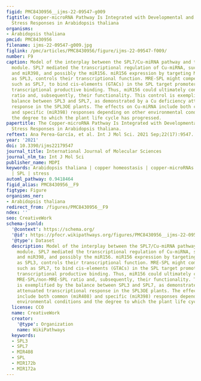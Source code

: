 ```yaml
---
figid: PMC8430956__ijms-22-09547-g009
figtitle: Copper-microRNA Pathway Is Integrated with Developmental and Environmental
  Stress Responses in Arabidopsis thaliana
organisms:
- Arabidopsis thaliana
pmcid: PMC8430956
filename: ijms-22-09547-g009.jpg
figlink: /pmc/articles/PMC8430956/figure/ijms-22-09547-f009/
number: F9
caption: Model of the interplay between the SPL7/Cu-miRNA pathway and the miR156-SPL
  module. SPL7 mediated the transcriptional regulation of Cu-miRNA, such as miR408
  and miR398, and possibly the miR156. miR156 expression by targeting MRE-SPL, such
  as SPL3, controls their transcriptional function. MRE-SPL might compete with non-MRE-SPL,
  such as SPL7, to bind cis-elements (GTACs) in the SPL target promoters precluding
  transcriptional productive binding. Thus, miR156 could ultimately control the MRE-SPL/non-MRE-SPL
  ratio and, subsequently, their functionality. This control is exemplified by the
  balance between SPL3 and SPL7, as demonstrated by a Cu deficiency attenuated transcriptional
  response in the SPL3OE plants. The effects on Cu-miRNA include both common (miR408)
  and specific (miR398) responses depending on other environmental conditions and
  the degree to which the plant life cycle has progressed.
papertitle: The Copper-microRNA Pathway Is Integrated with Developmental and Environmental
  Stress Responses in Arabidopsis thaliana.
reftext: Ana Perea-García, et al. Int J Mol Sci. 2021 Sep;22(17):9547.
year: '2021'
doi: 10.3390/ijms22179547
journal_title: International Journal of Molecular Sciences
journal_nlm_ta: Int J Mol Sci
publisher_name: MDPI
keywords: Arabidopsis thaliana | copper homeostasis | copper-microRNAs | development
  | SPL | stress
automl_pathway: 0.9418464
figid_alias: PMC8430956__F9
figtype: Figure
organisms_ner:
- Arabidopsis thaliana
redirect_from: /figures/PMC8430956__F9
ndex: ''
seo: CreativeWork
schema-jsonld:
  '@context': https://schema.org/
  '@id': https://pfocr.wikipathways.org/figures/PMC8430956__ijms-22-09547-g009.html
  '@type': Dataset
  description: Model of the interplay between the SPL7/Cu-miRNA pathway and the miR156-SPL
    module. SPL7 mediated the transcriptional regulation of Cu-miRNA, such as miR408
    and miR398, and possibly the miR156. miR156 expression by targeting MRE-SPL, such
    as SPL3, controls their transcriptional function. MRE-SPL might compete with non-MRE-SPL,
    such as SPL7, to bind cis-elements (GTACs) in the SPL target promoters precluding
    transcriptional productive binding. Thus, miR156 could ultimately control the
    MRE-SPL/non-MRE-SPL ratio and, subsequently, their functionality. This control
    is exemplified by the balance between SPL3 and SPL7, as demonstrated by a Cu deficiency
    attenuated transcriptional response in the SPL3OE plants. The effects on Cu-miRNA
    include both common (miR408) and specific (miR398) responses depending on other
    environmental conditions and the degree to which the plant life cycle has progressed.
  license: CC0
  name: CreativeWork
  creator:
    '@type': Organization
    name: WikiPathways
  keywords:
  - SPL3
  - SPL7
  - MIR408
  - SPL
  - MIR172b
  - MIR172a
---
```


